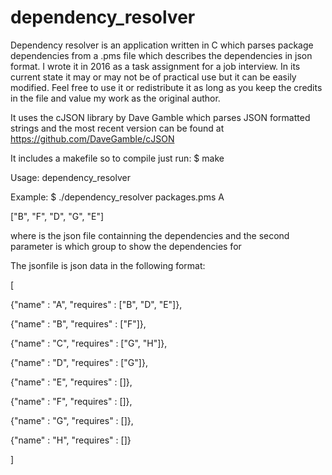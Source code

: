 # dependency_resolver
Dependency resolver is an application written in C which parses package dependencies from a .pms file which describes the dependencies in json format. I wrote it in 2016 as a task assignment for a job interview. In its current state it may or may not be of practical use but it can be easily modified. Feel free to use it or redistribute it as long as you keep the credits in the file and value my work as the original author. 

It uses the cJSON library by Dave Gamble which parses JSON formatted strings and the most recent version can be found at https://github.com/DaveGamble/cJSON

It includes a makefile so to compile just run: 
$ make

Usage:
dependency_resolver <filename> <jsonfile dependency>

Example:
$ ./dependency_resolver packages.pms A

["B", "F", "D", "G", "E"]
  
where <filename> is the json file containning the dependencies and the second parameter is which group to show the dependencies for
  
  The jsonfile is json data in the following format:
  
[

{"name" : "A", "requires" : ["B", "D", "E"]},

{"name" : "B", "requires" : ["F"]},

{"name" : "C", "requires" : ["G", "H"]},

{"name" : "D", "requires" : ["G"]},

{"name" : "E", "requires" : []},

{"name" : "F", "requires" : []},

{"name" : "G", "requires" : []},

{"name" : "H", "requires" : []}

]

